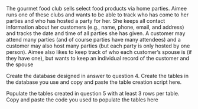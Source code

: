 The gourmet food club sells select food products via home parties. Aimee runs one of these
clubs and wants to be able to track who has come to her parties and who has hosted a party for
her. She keeps all contact information about her customers (e.g., name, phone, email, and
address) and tracks the date and time of all parties she has given. A customer may attend many
parties (and of course parties have many attendees) and a customer may also host many parties
(but each party is only hosted by one person). Aimee also likes to keep track of who each
customer’s spouse is (if they have one), but wants to keep an individual record of the customer
and the spouse

Create the database designed in answer to question 4. Create the tables in the
database you use and copy and paste the table creation script here.

Populate the tables created in question 5 with at least 3 rows per table. Copy and
paste the code you used to populate the tables here
